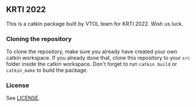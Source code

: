 ## KRTI 2022

This is a catkin package built by VTOL team for KRTI 2022. Wish us luck.

### Cloning the repository

To clone the repository, make sure you already have created your own catkin workspace. If you already done that, clone this repository to your `src` folder inside the catkin workspace. Don't forget to run `catkin build` or `catkin_make` to build the package.

### License

See [LICENSE](LICENSE.md).
